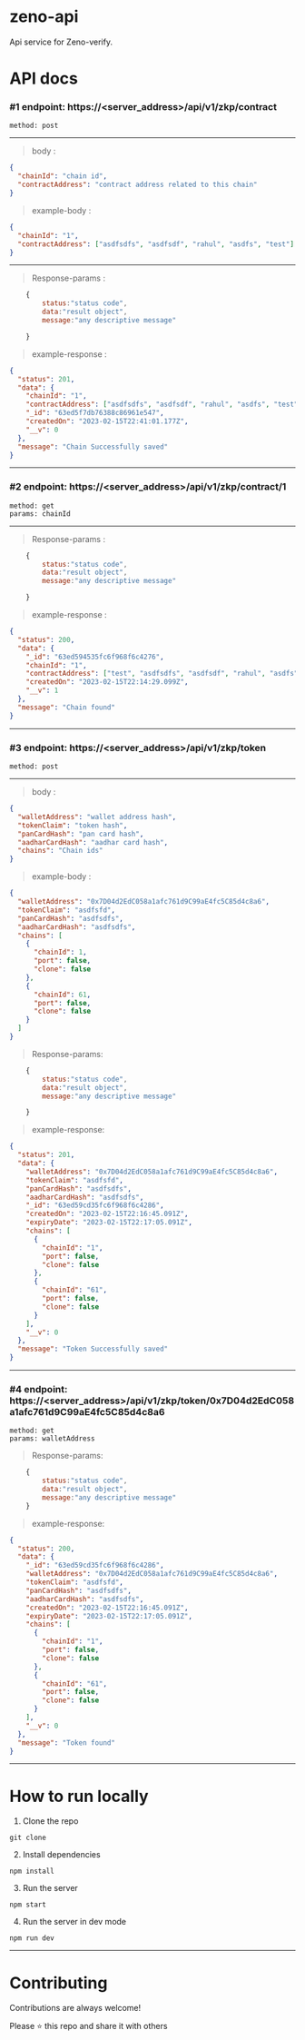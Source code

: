 # zeno-api

Api service for Zeno-verify.

# API docs

### #1 endpoint: https://<server_address>/api/v1/zkp/contract

```
method: post
```

---

> body :

```json
{
  "chainId": "chain id",
  "contractAddress": "contract address related to this chain"
}
```

> example-body :

```json
{
  "chainId": "1",
  "contractAddress": ["asdfsdfs", "asdfsdf", "rahul", "asdfs", "test"]
}
```

---

> Response-params :

```js
    {
        status:"status code",
        data:"result object",
        message:"any descriptive message"

    }
```

> example-response :

```json
{
  "status": 201,
  "data": {
    "chainId": "1",
    "contractAddress": ["asdfsdfs", "asdfsdf", "rahul", "asdfs", "test"],
    "_id": "63ed5f7db76388c86961e547",
    "createdOn": "2023-02-15T22:41:01.177Z",
    "__v": 0
  },
  "message": "Chain Successfully saved"
}
```

---

### #2 endpoint: https://<server_address>/api/v1/zkp/contract/1

```
method: get
params: chainId
```

---

> Response-params :

```js
    {
        status:"status code",
        data:"result object",
        message:"any descriptive message"

    }
```

> example-response :

```json
{
  "status": 200,
  "data": {
    "_id": "63ed594535fc6f968f6c4276",
    "chainId": "1",
    "contractAddress": ["test", "asdfsdfs", "asdfsdf", "rahul", "asdfs"],
    "createdOn": "2023-02-15T22:14:29.099Z",
    "__v": 1
  },
  "message": "Chain found"
}
```

---

### #3 endpoint: https://<server_address>/api/v1/zkp/token

```
method: post
```

---

> body :

```json
{
  "walletAddress": "wallet address hash",
  "tokenClaim": "token hash",
  "panCardHash": "pan card hash",
  "aadharCardHash": "aadhar card hash",
  "chains": "Chain ids"
}
```

> example-body :

```json
{
  "walletAddress": "0x7D04d2EdC058a1afc761d9C99aE4fc5C85d4c8a6",
  "tokenClaim": "asdfsfd",
  "panCardHash": "asdfsdfs",
  "aadharCardHash": "asdfsdfs",
  "chains": [
    {
      "chainId": 1,
      "port": false,
      "clone": false
    },
    {
      "chainId": 61,
      "port": false,
      "clone": false
    }
  ]
}
```

> Response-params:

```js
    {
        status:"status code",
        data:"result object",
        message:"any descriptive message"

    }
```

> example-response:

```json
{
  "status": 201,
  "data": {
    "walletAddress": "0x7D04d2EdC058a1afc761d9C99aE4fc5C85d4c8a6",
    "tokenClaim": "asdfsfd",
    "panCardHash": "asdfsdfs",
    "aadharCardHash": "asdfsdfs",
    "_id": "63ed59cd35fc6f968f6c4286",
    "createdOn": "2023-02-15T22:16:45.091Z",
    "expiryDate": "2023-02-15T22:17:05.091Z",
    "chains": [
      {
        "chainId": "1",
        "port": false,
        "clone": false
      },
      {
        "chainId": "61",
        "port": false,
        "clone": false
      }
    ],
    "__v": 0
  },
  "message": "Token Successfully saved"
}
```

---

### #4 endpoint: https://<server_address>/api/v1/zkp/token/0x7D04d2EdC058a1afc761d9C99aE4fc5C85d4c8a6

```
method: get
params: walletAddress

```

> Response-params:

```js
    {
        status:"status code",
        data:"result object",
        message:"any descriptive message"
    }
```

> example-response:

```json
{
  "status": 200,
  "data": {
    "_id": "63ed59cd35fc6f968f6c4286",
    "walletAddress": "0x7D04d2EdC058a1afc761d9C99aE4fc5C85d4c8a6",
    "tokenClaim": "asdfsfd",
    "panCardHash": "asdfsdfs",
    "aadharCardHash": "asdfsdfs",
    "createdOn": "2023-02-15T22:16:45.091Z",
    "expiryDate": "2023-02-15T22:17:05.091Z",
    "chains": [
      {
        "chainId": "1",
        "port": false,
        "clone": false
      },
      {
        "chainId": "61",
        "port": false,
        "clone": false
      }
    ],
    "__v": 0
  },
  "message": "Token found"
}
```

---

# How to run locally

1. Clone the repo

```
git clone
```

2. Install dependencies

```
npm install
```

3. Run the server

```
npm start
```

4. Run the server in dev mode

```
npm run dev
```

---

# Contributing

Contributions are always welcome!

Please ⭐️ this repo and share it with others
